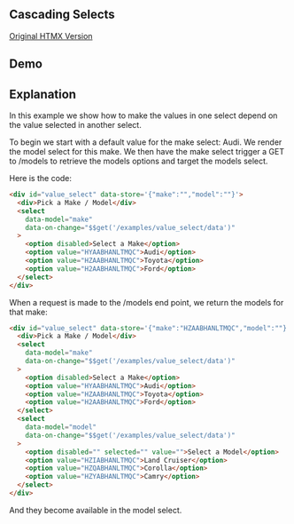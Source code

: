 ## Cascading Selects

[Original HTMX Version](https://htmx.org/examples/value-select/)

## Demo

<div
    id="value_select"
    data-on-load="$$get('/examples/value_select/data')"
>
</div>

## Explanation

In this example we show how to make the values in one select depend on the value selected in another select.

To begin we start with a default value for the make select: Audi. We render the model select for this make. We then have the make select trigger a GET to /models to retrieve the models options and target the models select.

Here is the code:

```html
<div id="value_select" data-store='{"make":"","model":""}'>
  <div>Pick a Make / Model</div>
  <select
    data-model="make"
    data-on-change="$$get('/examples/value_select/data')"
  >
    <option disabled>Select a Make</option>
    <option value="HYAABHANLTMQC">Audi</option>
    <option value="HZAABHANLTMQC">Toyota</option>
    <option value="H2AABHANLTMQC">Ford</option>
  </select>
</div>
```

When a request is made to the /models end point, we return the models for that make:

```html
<div id="value_select" data-store='{"make":"HZAABHANLTMQC","model":""}'>
  <div>Pick a Make / Model</div>
  <select
    data-model="make"
    data-on-change="$$get('/examples/value_select/data')"
  >
    <option disabled>Select a Make</option>
    <option value="HYAABHANLTMQC">Audi</option>
    <option value="HZAABHANLTMQC">Toyota</option>
    <option value="H2AABHANLTMQC">Ford</option>
  </select>
  <select
    data-model="model"
    data-on-change="$$get('/examples/value_select/data')"
  >
    <option disabled="" selected="" value="">Select a Model</option>
    <option value="HZIABHANLTMQC">Land Cruiser</option>
    <option value="HZQABHANLTMQC">Corolla</option>
    <option value="HZYABHANLTMQC">Camry</option>
  </select>
</div>
```

And they become available in the model select.
